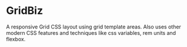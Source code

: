 # GridBiz
A responsive Grid CSS layout using grid template areas. Also uses other modern CSS features and techniques like css variables, rem units and flexbox.
